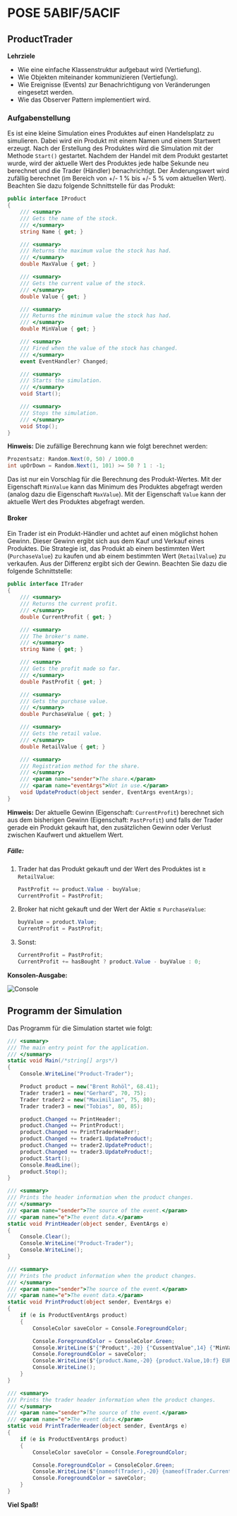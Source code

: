 ﻿# POSE 5ABIF/5ACIF

## ProductTrader

**Lehrziele**

- Wie eine einfache Klassenstruktur aufgebaut wird (Vertiefung).
- Wie Objekten miteinander kommunizieren (Vertiefung).
- Wie Ereignisse (Events) zur Benachrichtigung von Veränderungen eingesetzt werden.
- Wie das Observer Pattern implementiert wird.

### Aufgabenstellung

Es ist eine kleine Simulation eines Produktes auf einen Handelsplatz zu simulieren. Dabei wird ein Produkt mit einem Namen und einem Startwert erzeugt. Nach der Erstellung des Produktes wird die Simulation mit der Methode `Start()` gestartet. Nachdem der Handel mit dem Produkt gestartet wurde, wird der aktuelle Wert des Produktes jede halbe Sekunde neu berechnet und die Trader (Händler) benachrichtigt. Der Änderungswert wird zufällig berechnet (im Bereich von +/- 1 % bis +/- 5 % vom aktuellen Wert). Beachten Sie dazu folgende Schnittstelle für das Produkt:

```csharp
public interface IProduct
{
    /// <summary>
    /// Gets the name of the stock.
    /// </summary>
    string Name { get; }

    /// <summary>
    /// Returns the maximum value the stock has had.
    /// </summary>
    double MaxValue { get; }

    /// <summary>
    /// Gets the current value of the stock.
    /// </summary>
    double Value { get; }

    /// <summary>
    /// Returns the minimum value the stock has had.
    /// </summary>
    double MinValue { get; }

    /// <summary>
    /// Fired when the value of the stock has changed.
    /// </summary>
    event EventHandler? Changed;

    /// <summary>
    /// Starts the simulation.
    /// </summary>
    void Start();

    /// <summary>
    /// Stops the simulation.
    /// </summary>
    void Stop();
}
```

**Hinweis:**
Die zufällige Berechnung kann wie folgt berechnet werden:

```csharp
Prozentsatz: Random.Next(0, 50) / 1000.0
int upOrDown = Random.Next(1, 101) >= 50 ? 1 : -1;
```

Das ist nur ein Vorschlag für die Berechnung des Produkt-Wertes. Mit der Eigenschaft `MinValue` kann das Minimum des Produktes abgefragt werden (analog dazu die Eigenschaft `MaxValue`). Mit der Eigenschaft `Value` kann der aktuelle Wert des Produktes abgefragt werden.

#### Broker

Ein Trader ist ein Produkt-Händler und achtet auf einen möglichst hohen Gewinn. Dieser Gewinn ergibt sich aus dem Kauf und Verkauf eines Produktes. Die Strategie ist, das Produkt ab einem bestimmten Wert (`PurchaseValue`) zu kaufen und ab einem bestimmten Wert (`RetailValue`) zu verkaufen. Aus der Differenz ergibt sich der Gewinn. Beachten Sie dazu die folgende Schnittstelle:

```csharp
public interface ITrader
{
    /// <summary>
    /// Returns the current profit.
    /// </summary>
    double CurrentProfit { get; }

    /// <summary>
    /// The broker's name. 
    /// </summary>
    string Name { get; }

    /// <summary>
    /// Gets the profit made so far.
    /// </summary>
    double PastProfit { get; }

    /// <summary>
    /// Gets the purchase value.
    /// </summary>
    double PurchaseValue { get; }

    /// <summary>
    /// Gets the retail value.
    /// </summary>
    double RetailValue { get; }

    /// <summary>
    /// Registration method for the share.
    /// </summary>
    /// <param name="sender">The share.</param>
    /// <param name="eventArgs">Not in use.</param>
    void UpdateProduct(object sender, EventArgs eventArgs);
}
```

**Hinweis:**
Der aktuelle Gewinn (Eigenschaft: `CurrentProfit`) berechnet sich aus dem bisherigen Gewinn (Eigenschaft: `PastProfit`) und falls der Trader gerade ein Produkt gekauft hat, den zusätzlichen Gewinn oder Verlust zwischen Kaufwert und aktuellem Wert. 

##### Fälle:

1. Trader hat das Produkt gekauft und der Wert des Produktes ist ≥ `RetailValue`:

    ```csharp
    PastProfit += product.Value - buyValue;
    CurrentProfit = PastProfit;
    ```

2. Broker hat nicht gekauft und der Wert der Aktie ≤ `PurchaseValue`:

    ```csharp
    buyValue = product.Value;
    CurrentProfit = PastProfit;
    ```

3. Sonst:

    ```csharp
    CurrentProfit = PastProfit;
    CurrentProfit += hasBought ? product.Value - buyValue : 0;
    ```

**Konsolen-Ausgabe:**

![Console](./img/console.png)

## Programm der Simulation

Das Programm für die Simulation startet wie folgt:

```csharp
/// <summary>
/// The main entry point for the application.
/// </summary>
static void Main(/*string[] args*/)
{
    Console.WriteLine("Product-Trader");

    Product product = new("Brent Rohöl", 68.41);
    Trader trader1 = new("Gerhard", 70, 75);
    Trader trader2 = new("Maximilian", 75, 80);
    Trader trader3 = new("Tobias", 80, 85);

    product.Changed += PrintHeader!;
    product.Changed += PrintProduct!;
    product.Changed += PrintTraderHeader!;
    product.Changed += trader1.UpdateProduct!;
    product.Changed += trader2.UpdateProduct!;
    product.Changed += trader3.UpdateProduct!;
    product.Start();
    Console.ReadLine();
    product.Stop();
}

/// <summary>
/// Prints the header information when the product changes.
/// </summary>
/// <param name="sender">The source of the event.</param>
/// <param name="e">The event data.</param>
static void PrintHeader(object sender, EventArgs e)
{
    Console.Clear();
    Console.WriteLine("Product-Trader");
    Console.WriteLine();
}

/// <summary>
/// Prints the product information when the product changes.
/// </summary>
/// <param name="sender">The source of the event.</param>
/// <param name="e">The event data.</param>
static void PrintProduct(object sender, EventArgs e)
{
    if (e is ProductEventArgs product)
    {
        ConsoleColor saveColor = Console.ForegroundColor;

        Console.ForegroundColor = ConsoleColor.Green;
        Console.WriteLine($"{"Product",-20} {"CussentValue",14} {"MinValue",14} {"MaxValue",14}");
        Console.ForegroundColor = saveColor;
        Console.WriteLine($"{product.Name,-20} {product.Value,10:f} EUR {product.MinValue,10:f} EUR {product.MaxValue,10:f} EUR");
        Console.WriteLine();
    }
}

/// <summary>
/// Prints the trader header information when the product changes.
/// </summary>
/// <param name="sender">The source of the event.</param>
/// <param name="e">The event data.</param>
static void PrintTraderHeader(object sender, EventArgs e)
{
    if (e is ProductEventArgs product)
    {
        ConsoleColor saveColor = Console.ForegroundColor;

        Console.ForegroundColor = ConsoleColor.Green;
        Console.WriteLine($"{nameof(Trader),-20} {nameof(Trader.CurrentProfit),14} {nameof(Trader.PurchaseValue),14} {nameof(Trader.RetailValue),14}");
        Console.ForegroundColor = saveColor;
    }
}
```

**Viel Spaß!**
